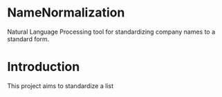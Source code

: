 # NameNormalization
Natural Language Processing tool for standardizing company names to a standard form.

# Introduction
This project aims to standardize a list 